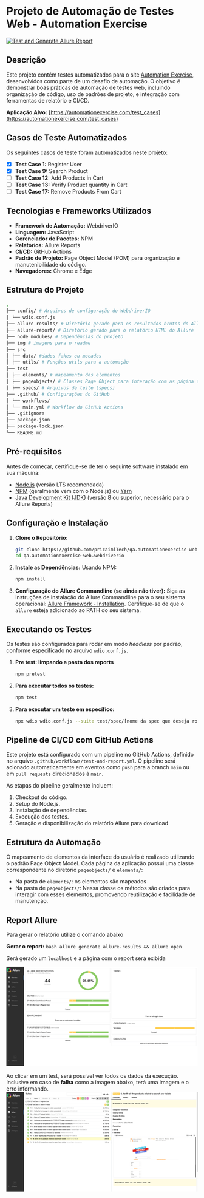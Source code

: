 # Projeto de Automação de Testes Web - Automation Exercise
[![Test and Generate Allure Report](https://github.com/pricaimiTech/qa.automationexercise-web.webdriverio/actions/workflows/test-and-report.yml/badge.svg)](https://github.com/pricaimiTech/qa.automationexercise-web.webdriverio/actions/workflows/test-and-report.yml)

## Descrição

Este projeto contém testes automatizados para o site [Automation Exercise](https://automationexercise.com/), desenvolvidos como parte de um desafio de automação. O objetivo é demonstrar boas práticas de automação de testes web, incluindo organização de código, uso de padrões de projeto, e integração com ferramentas de relatório e CI/CD.

**Aplicação Alvo:** [https://automationexercise.com/test_cases](https://automationexercise.com/test_cases)

## Casos de Teste Automatizados

Os seguintes casos de teste foram automatizados neste projeto:

- [x]  **Test Case 1:** Register User
- [x]  **Test Case 9:** Search Product
- [ ]  **Test Case 12:** Add Products in Cart
- [ ]  **Test Case 13:** Verify Product quantity in Cart
- [ ]  **Test Case 17:** Remove Products From Cart

## Tecnologias e Frameworks Utilizados

*   **Framework de Automação:** WebdriverIO
*   **Linguagem:** JavaScript
*   **Gerenciador de Pacotes:** NPM
*   **Relatórios:** Allure Reports
*   **CI/CD:** GitHub Actions
*   **Padrão de Projeto:** Page Object Model (POM) para organização e manutenibilidade do código.
*   **Navegadores:** Chrome e Edge


## Estrutura do Projeto

```bash
. 
├── config/ # Arquivos de configuração do WebdriverIO 
│ └── wdio.conf.js 
├── allure-results/ # Diretório gerado para os resultados brutos do Allure 
├── allure-report/ # Diretório gerado para o relatório HTML do Allure 
├── node_modules/ # Dependências do projeto 
├── img # imagens para o readme
├── src
│ ├── data/ #dados fakes ou mocados 
│ ├── utils/ # Funções utils para a automação
├── test
│ ├── elements/ # mapeamento dos elementos 
│ ├── pageobjects/ # Classes Page Object para interação com as página da aplicação 
│ ├── specs/ # Arquivos de teste (specs) 
├── .github/ # Configurações do GitHub 
│ └── workflows/ 
│ └── main.yml # Workflow do GitHub Actions 
├── .gitignore 
├── package.json 
├── package-lock.json 
└── README.md
``` 


## Pré-requisitos

Antes de começar, certifique-se de ter o seguinte software instalado em sua máquina:

*   [Node.js](https://nodejs.org/) (versão LTS recomendada)
*   [NPM](https://www.npmjs.com/) (geralmente vem com o Node.js) ou [Yarn](https://yarnpkg.com/)
*   [Java Development Kit (JDK)](https://www.oracle.com/java/technologies/javase-jdk11-downloads.html) (versão 8 ou superior, necessário para o Allure Reports)

## Configuração e Instalação

1.  **Clone o Repositório:**
    ```bash
    git clone https://github.com/pricaimiTech/qa.automationexercise-web.webdriverio.git
    cd qa.automationexercise-web.webdriverio
    ```

2.  **Instale as Dependências:**
    Usando NPM:
    ```bash
    npm install
    ```

3.  **Configuração do Allure Commandline (se ainda não tiver):**
    Siga as instruções de instalação do Allure Commandline para o seu sistema operacional: [Allure Framework - Installation](https://allurereport.org/docs/gettingstarted-installation/).
    Certifique-se de que o `allure` esteja adicionado ao PATH do seu sistema.

## Executando os Testes

Os testes são configurados para rodar em modo *headless* por padrão, conforme especificado no arquivo `wdio.conf.js`.

1.  **Pre test: limpando a pasta dos reports**
    ```bash
    npm pretest
    ```

2.  **Para executar todos os testes:**
    ```bash
    npm test
    ```

3.  **Para executar um teste em específico:**
    ```bash
    npx wdio wdio.conf.js --suite test/spec/[nome da spec que deseja rodar]
    ```


## Pipeline de CI/CD com GitHub Actions

Este projeto está configurado com um pipeline no GitHub Actions, definido no arquivo `.github/workflows/test-and-report.yml`.
O pipeline será acionado automaticamente em eventos como `push` para a branch `main` ou em `pull requests` direcionados à `main`.

As etapas do pipeline geralmente incluem:
1.  Checkout do código.
2.  Setup do Node.js.
3.  Instalação de dependências.
4.  Execução dos testes.
5.  Geração e disponibilização do relatório Allure para download

## Estrutura da Automação

O mapeamento de elementos da interface do usuário é realizado utilizando o padrão Page Object Model. Cada página da aplicação possui uma classe correspondente no diretório `pageobjects/` e `elements/`: 
- Na pasta de `elements/`: os elementos são mapeados 
- Na pasta de `pageobjects/`: Nessa classe os métodos são criados para interagir com esses elementos, promovendo reutilização e facilidade de manutenção.

## Report Allure 


Para gerar o relatório utilize o comando abaixo

**Gerar o report:**
    ```bash
    allure generate allure-results && allure open
    ```

Será gerado um `localhost` e a página com o report será exibida 

![allure open](img/allure-open.png)


Ao clicar em um test, será possível ver todos os dados da execução. Inclusive em caso de **falha** como a imagem abaixo, terá uma imagem e o erro informando.
![allure explore](img/allure-explore.png)

